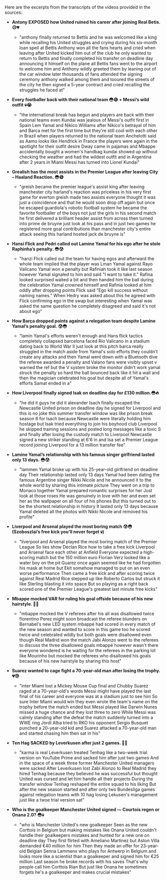 Here are the excerpts from the transcripts of the videos provided in the sources:

*   **Antony EXPOSED how United ruined his career after joining Real Betis.😥💔**
    *   "anthony finally returned to Bettis and he was welcomed like a king while recalling his United struggles and crying during his six-month loan spell at Bettis Anthony won all the fans hearts and cried when leaving after United kicked him out of the club he only wanted to return to Bettis and finally completed his transfer on deadline day announcing it himself on the plane all Bettis fans went to the airport to welcome him and Anthony wildly greeted them by leaning out of the car window later thousands of fans attended the signing ceremony anthony walked among them and tooured the streets of the city he then signed a 5-year contract and cried recalling the struggles he faced at"

*   **Every footballer back with their national team 😳😅 + Messi’s wild outfit 💀😭**
    *   "the international break has begun and players are back with their national teams even Kundai was jealous of Messi's outfit first in Spain Lem Yamal and Nikico Williams after Nikico's betrayal of him and Barca met for the first time but they're still cool with each other in Brazil when players returned to the national team Anchelotti said as Aamo looks like Hendrick in France the players were again in the spotlight for their outfit desire Dway came in pajamas and Mbappe accidentally bought a women's handbag kundai showed up without checking the weather and had the wildest outfit and in Argentina after 2 years in Miami Messi has turned into Lionel Kundai"

*   **Grealish has the most assists in the Premier League after leaving City – Haaland Reaction. 😳😅**
    *   "greish became the premier league's assist king after leaving manchester city harland's reaction was priceless in his very first game for everton greish made two assists everyone thought it was just a coincidence and that he would soon drop off again but once he escaped guardiola's robotic football system he became the favorite footballer of the boys not just the girls in his second match he first delivered a brilliant header assist from across then turned into prime de bruyne just look at his pass and in just two games he registered more goal contributions than manchester city's entire attack seeing this harland hosted jack de bruyne is"

*   **Hansi Flick and Pedri called out Lamine Yamal for his ego after he stole Raphinha’s penalty. 😳😰**
    *   "hanzi Flick called out the team for having egos and afterward the whole team implied that the player was Lman Yamal against Rayo Valicano Yamal won a penalty but Rafiniah took it like last season however Yamal signaled to him and said "I want to take it." Rafina looked surprised waited a bit and then handed him the ball during the celebration Yamal crowned himself and Rafinia looked at him oddly after dropping points Flick said "Ego kill success without naming names." When Hedry was asked about this he agreed with Flick confirming ego in the swap but interesting when Yamal was asked the same question he completely disagreed and said it's not about ego"

*   **How Barça dropped points against a relegation team despite Lamine Yamal’s penalty goal. 😰😳**
    *   "lamin Yamal's efforts weren't enough and Hans flick tactics completely collapsed barcelona faced Rio Valicano in a stadium dating back to World War II just look at this pitch barca really struggled in the match aside from Yamal's solo efforts they couldn't create any attacks and then Yamal went down with a Bluetooth dive the referee awarded a penalty and Valano fans were visibly upset v warned the ref but the V system broke the monitor didn't work yamal struck the penalty so hard the ball bounced back like it hit a wall and then the magician celebrated his goal but despite all of Yamal's efforts Samat ended in a"

*   **How Liverpool finally signed Isak on deadline day for £130 million.😳🔥**
    *   "he did it guys he did it alexander Isach finally escaped the Newcastle United prison on deadline day he signed for Liverpool and this is no joke this summer transfer window was like prison break season 6 for Isach because Newcastle were literally holding him hostage but Isak tried everything to join his boyhood club Liverpool he skipped training sessions and posted long messages like a toxic S and finally after losing the custody match to Liverpool Newcastle signed a new striker standing at 6'6 in and Isa set a Premier League record joining Liverpool for a 13 million transfer fee"

*   **Lamine Yamal’s relationship with his famous singer girlfriend lasted only 13 days. 😳😰**
    *   "lammen Yamal broke up with his 25-year-old girlfriend on deadline day Their relationship lasted only 13 days Yamal had been dating the famous Argentine singer Nikki Nicole and he announced it to the whole world by sharing this intimate picture They went on a trip to Monaco together Yamal prepared romantic surprises for her Just look at those roses He was genuinely in love with her and even set her as the wallpaper on all four of his phones But this turned out to be the shortest relationship in history It lasted only 13 days because Yamal deleted all the photos with Nikki Nicole and removed his profile"

*   **Liverpool and Arsenal played the most boring match 😰😳 (Szoboszlai’s free kick you’ll never forget 💀)**
    *   "liverpool and Arsenal played the most boring match of the Premier League So lies show Declan Rice how to take a free kick Liverpool and Arsenal face each other at Anfield Everyone expected a high-scoring match but the 150 million euro Florian Verz looked like a water boy on the pit Guarez once again seemed like he had forgotten his mask at home but Ekit somehow managed to put on an even worse performance Then came a free kick and after scoring twice against Real Madrid Rice stepped up like Roberto Carlos but struck it like Sterling blasting it into space But so playing as a right back scored one of the Premier League's greatest last minute free kicks"

*   **Mbappe mocked VAR for ruling his goal offside because of his new hairstyle. 🤣💀**
    *   "mbappe mocked the V referees after his all was disallowed twice florentino Perez might soon broadcast the referee blunders on Bernabel's new LED system mbappé had scored in every match of the new season and wanted to score in this game too he scored twice and celebrated wildly but both goals were disallowed even though Real Madrid won the match Jabi Alonzo went to the referees to discuss the three disallowed goals mbappé however wasn't there everyone wondered is he waiting for the referees in the parking lot like Mourinho but mocked the referees who disallowed his goals because of his new hairstyle by sharing this host"

*   **Suarez wanted to cage fight a 70-year-old man after losing the trophy. 💔😰**
    *   "inter Miami lost a Mickey Mouse Cup final and Chubby Suarez raged at a 70-year-old's words Messi might have played the last final of his career and everyone was at a stadium just to see him So sure Inter Miami would win they even wrote the team's name on the trophy before the match ended but Messi played like Darwin Nunes missed a huge chance and they lost three to zero While Messi was calmly standing after the defeat the match suddenly turned into a WWE ring Jordi Alba tried to RKO his opponent Sergio Busquet punched a 20-year-old kid and Suarez attacked a 70-year-old man and started chasing him then sat in his"

*   **Ten Hag SACKED by Leverkusen after just 2 games. 🤣💀**
    *   "karma is real Leverkusen treated Tenhag like a two-week trial version on YouTube Prime and sacked him after just two games And in the space of a week three former Manchester United managers were sacked After Leverkusen lost Zabi Alonzo to Real Madrid they hired Tenhag because they believed he was successful but thought United was cursed and let him handle all their projects During the transfer window Tenhag reshaped the entire squad to his liking But after the new season started and after only two Bundesliga games against relegation teams with 10 hag losing Lekusen's management just like a twoe trial version sat"

*   **Who is the goalkeeper Manchester United signed — Courtois regen or Onana 2.0? 😳💀**
    *   "who is Manchester United's new goalkeeper Seen as the new Corttois in Belgium but making mistakes like Onana United couldn't handle their goalkeepers mistakes and hunted for a new one on deadline day They first flirted with Ameliano Martinez but Aston Villa demanded €40 million for him Then they made an offer for 23-year-old Belgian Senna Lammens who plays for Antwerp in Belgium and looks more like a scientist than a goalkeeper and signed him for €25 million Last season he broke records with his saves That's why people call him Corttois Rian But just like Onana he sometimes forgets he's a goalkeeper and makes crucial mistakes"
